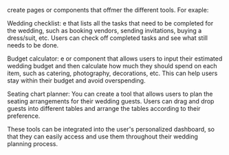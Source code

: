 <!-- front end -->

create pages or components that offmer the different tools. For exaple:

Wedding checklist: e that lists all the tasks that need to be completed for the wedding, such as booking vendors, sending invitations, buying a dress/suit, etc. Users can check off completed tasks and see what still needs to be done.

Budget calculator: e or component that allows users to input their estimated wedding budget and then calculate how much they should spend on each item, such as catering, photography, decorations, etc. This can help users stay within their budget and avoid overspending.

Seating chart planner: You can create a tool that allows users to plan the seating arrangements for their wedding guests. Users can drag and drop guests into different tables and arrange the tables according to their preference.

These tools can be integrated into the user's personalized dashboard, so that they can easily access and use them throughout their wedding planning process.
